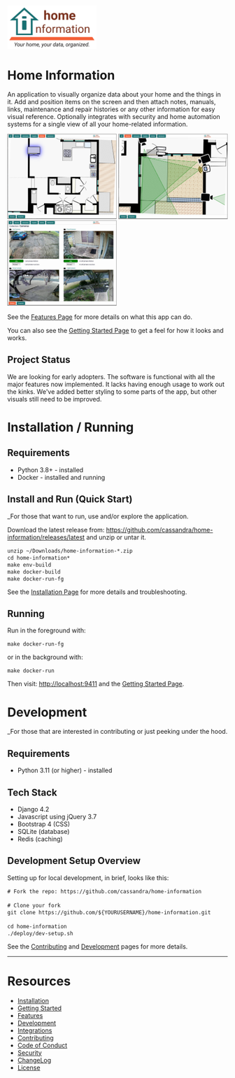 <img src="src/hi/static/img/hi-logo-w-tagline-197x96.png" alt="Home Information Logo" width="204">

# Home Information

An application to visually organize data about your home and the things in it. Add and position items on the screen and then attach notes, manuals, links, maintenance and repair histories or any other information for easy visual reference. Optionally integrates with security and home automation systems for a single view of all your home-related information.

<img src="docs/img/screenshot-kitchen.png" alt="Kitchen Example" width="250"> <img src="docs/img/screenshot-security.png" alt="Security Example" width="250"> <img src="docs/img/screenshot-cameras.png" alt="Camera Example" width="250">

See the [Features Page](docs/Features.md) for more details on what this app can do.

You can also see the [Getting Started Page](docs/GettingStarted.md) to get a feel for how it looks and works.

## Project Status

We are looking for early adopters. The software is functional with all the major features now implemented.  It lacks having enough usage to work out the kinks.  We've added better styling to some parts of the app, but other visuals still need to be improved.

# Installation / Running

## Requirements

- Python 3.8+ - installed
- Docker - installed and running

## Install and Run (Quick Start)

_For those that want to run, use and/or explore the application.

Download the latest release from: https://github.com/cassandra/home-information/releases/latest and unzip or untar it.
``` shell
unzip ~/Downloads/home-information-*.zip 
cd home-information*
make env-build
make docker-build
make docker-run-fg
```
See the [Installation Page](docs/Installation.md) for more details and troubleshooting.

## Running

Run in the foreground with:
``` shell
make docker-run-fg
```
or in the background with:
``` shell
make docker-run
```

Then visit: [http://localhost:9411](http://localhost:9411) and the [Getting Started Page](docs/GettingStarted.md).

# Development

_For those that are interested in contributing or just peeking under the hood.

## Requirements

- Python 3.11 (or higher) - installed

## Tech Stack

- Django 4.2
- Javascript using jQuery 3.7
- Bootstrap 4 (CSS)
- SQLite (database)
- Redis (caching)

## Development Setup Overview

Setting up for local development, in brief, looks like this:
``` shell
# Fork the repo: https://github.com/cassandra/home-information

# Clone your fork
git clone https://github.com/${YOURUSERNAME}/home-information.git

cd home-information
./deploy/dev-setup.sh
```

See the [Contributing](CONTRIBUTING.md) and [Development](docs/Development.md) pages for more details.

---

# Resources

- [Installation](docs/Installation.md)
- [Getting Started](docs/GettingStarted.md)
- [Features](docs/Features.md)
- [Development](docs/Development.md)
- [Integrations](docs/Integrations.md)
- [Contributing](CONTRIBUTING.md)
- [Code of Conduct](CODE_OF_CONDUCT.md)
- [Security](SECURITY.md)
- [ChangeLog](CHANGELOG.md)
- [License](LICENSE.md)
